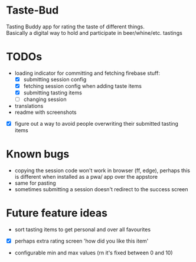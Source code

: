 # Taste-Bud

Tasting Buddy app for rating the taste of different things.   
Basically a digital way to hold and participate in beer/whine/etc. tastings

# TODOs

- loading indicator for committing and fetching firebase stuff:
    - [x] submitting session config
    - [x] fetching session config when adding taste items
    - [x] submitting tasting items
    - [ ] changing session
- translations
- readme with screenshots
- [x] figure out a way to avoid people overwriting their submitted tasting items

# Known bugs

- copying the session code won't work in browser (ff, edge), perhaps this is different when installed as a pwa/ app over
  the appstore
- same for pasting
- sometimes submitting a session doesn't redirect to the success screen

# Future feature ideas
 - sort tasting items to get personal and over all favourites
 - [x] perhaps extra rating screen 'how did you like this item'
 - configurable min and max values (rn it's fixed between 0 and 10)
